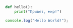 ```python
def hello():
    print("Привет, мир!")
```

```javascript
console.log("Hello World!");
```